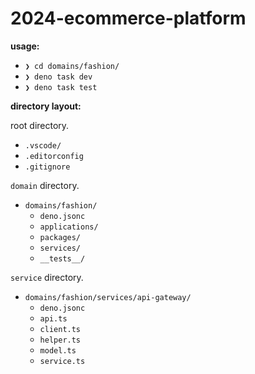 # 2024-ecommerce-platform

**usage:**

- `❯ cd domains/fashion/`
- `❯ deno task dev`
- `❯ deno task test`

**directory layout:**

root directory.

- `.vscode/`
- `.editorconfig`
- `.gitignore`

`domain` directory.

- `domains/fashion/`
  - `deno.jsonc`
  - `applications/`
  - `packages/`
  - `services/`
  - `__tests__/`

`service` directory.

- `domains/fashion/services/api-gateway/`
  - `deno.jsonc`
  - `api.ts`
  - `client.ts`
  - `helper.ts`
  - `model.ts`
  - `service.ts`
